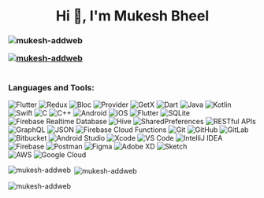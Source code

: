 <h1 align="center">Hi 👋, I'm Mukesh Bheel </h1>

<h3 align="center > 🚀 Flutter Developer | Crafting Cross-Platform Mobile Experiences  </h3>

🌱 I’m currently exploring **Flutter animations, performance optimization, and state management techniques.**  

👯 I’m looking to collaborate on **scalable mobile applications, UI/UX enhancements, and Firebase integrations.**  

🤝 I’m looking for help with **native module integrations, app security, and advanced Flutter widgets.**  

💬 Ask me about **Flutter, Dart, Firebase, REST APIs, Provider, Riverpod, and mobile app architecture.**  

⚡ Fun fact: **I debug Flutter apps faster than my battery drains! 🔋🚀**  
 
<p align="left"> <img src="https://komarev.com/ghpvc/?username=mukesh-addweb&label=Profile%20views&color=0e75b6&style=flat" alt="mukesh-addweb" /> </p>

<p align="left"> <a href="https://github.com/ryo-ma/github-profile-trophy"><img src="https://github-profile-trophy.vercel.app/?username=mukesh-addweb" alt="mukesh-addweb" /></a> </p>

<p align="left"> <a href="https://twitter.com/" target="blank"><img src="https://img.shields.io/twitter/follow/?logo=twitter&style=for-the-badge" alt="" /></a> </p>

<h3 align="left">Languages and Tools:</h3>

![Flutter](https://img.shields.io/badge/Flutter-02569B?style=for-the-badge&logo=flutter&logoColor=white) ![Redux](https://img.shields.io/badge/Redux-764ABC?style=for-the-badge&logo=redux&logoColor=white) ![Bloc](https://img.shields.io/badge/Bloc-0081CB?style=for-the-badge&logo=flutter&logoColor=white) ![Provider](https://img.shields.io/badge/Provider-61DAFB?style=for-the-badge&logo=flutter&logoColor=black) ![GetX](https://img.shields.io/badge/GetX-5C2D91?style=for-the-badge&logo=flutter&logoColor=white)  ![Dart](https://img.shields.io/badge/Dart-0175C2?style=for-the-badge&logo=dart&logoColor=white) ![Java](https://img.shields.io/badge/Java-007396?style=for-the-badge&logo=java&logoColor=white) ![Kotlin](https://img.shields.io/badge/Kotlin-0095D5?style=for-the-badge&logo=kotlin&logoColor=white) ![Swift](https://img.shields.io/badge/Swift-FA7343?style=for-the-badge&logo=swift&logoColor=white) ![C](https://img.shields.io/badge/C-00599C?style=for-the-badge&logo=c&logoColor=white) ![C++](https://img.shields.io/badge/C++-00599C?style=for-the-badge&logo=cplusplus&logoColor=white)  ![Android](https://img.shields.io/badge/Android-3DDC84?style=for-the-badge&logo=android&logoColor=white) ![iOS](https://img.shields.io/badge/iOS-000000?style=for-the-badge&logo=apple&logoColor=white) ![Flutter](https://img.shields.io/badge/Flutter-02569B?style=for-the-badge&logo=flutter&logoColor=white)  ![SQLite](https://img.shields.io/badge/SQLite-003B57?style=for-the-badge&logo=sqlite&logoColor=white) ![Firebase Realtime Database](https://img.shields.io/badge/Firebase_Realtime_DB-FFCA28?style=for-the-badge&logo=firebase&logoColor=white) ![Hive](https://img.shields.io/badge/Hive-FFD700?style=for-the-badge&logo=hive&logoColor=black) ![SharedPreferences](https://img.shields.io/badge/SharedPreferences-1976D2?style=for-the-badge&logo=android&logoColor=white)  ![RESTful APIs](https://img.shields.io/badge/RESTful_APIs-0052CC?style=for-the-badge&logo=postman&logoColor=white) ![GraphQL](https://img.shields.io/badge/GraphQL-E10098?style=for-the-badge&logo=graphql&logoColor=white) ![JSON](https://img.shields.io/badge/JSON-000000?style=for-the-badge&logo=json&logoColor=white) ![Firebase Cloud Functions](https://img.shields.io/badge/Firebase_Cloud_Functions-FFCA28?style=for-the-badge&logo=firebase&logoColor=white)  ![Git](https://img.shields.io/badge/Git-F05032?style=for-the-badge&logo=git&logoColor=white) ![GitHub](https://img.shields.io/badge/GitHub-181717?style=for-the-badge&logo=github&logoColor=white) ![GitLab](https://img.shields.io/badge/GitLab-FC6D26?style=for-the-badge&logo=gitlab&logoColor=white) ![Bitbucket](https://img.shields.io/badge/Bitbucket-0052CC?style=for-the-badge&logo=bitbucket&logoColor=white)  ![Android Studio](https://img.shields.io/badge/Android_Studio-3DDC84?style=for-the-badge&logo=android-studio&logoColor=white) ![Xcode](https://img.shields.io/badge/Xcode-1575F9?style=for-the-badge&logo=xcode&logoColor=white) ![VS Code](https://img.shields.io/badge/VS_Code-007ACC?style=for-the-badge&logo=visual-studio-code&logoColor=white) ![IntelliJ IDEA](https://img.shields.io/badge/IntelliJ_IDEA-000000?style=for-the-badge&logo=intellij-idea&logoColor=white) ![Firebase](https://img.shields.io/badge/Firebase-FFCA28?style=for-the-badge&logo=firebase&logoColor=white) ![Postman](https://img.shields.io/badge/Postman-FF6C37?style=for-the-badge&logo=postman&logoColor=white)  ![Figma](https://img.shields.io/badge/Figma-F24E1E?style=for-the-badge&logo=figma&logoColor=white) ![Adobe XD](https://img.shields.io/badge/Adobe_XD-FF61F6?style=for-the-badge&logo=adobe-xd&logoColor=white) ![Sketch](https://img.shields.io/badge/Sketch-FF8A00?style=for-the-badge&logo=sketch&logoColor=white)  
![AWS](https://img.shields.io/badge/AWS-232F3E?style=for-the-badge&logo=amazon-aws&logoColor=white) ![Google Cloud](https://img.shields.io/badge/Google_Cloud-4285F4?style=for-the-badge&logo=google-cloud&logoColor=white)
  

<p><img align="left" src="https://github-readme-stats.vercel.app/api/top-langs?username=mukesh-addweb&show_icons=true&locale=en&layout=compact" alt="mukesh-addweb" /></p>

<p>&nbsp;<img align="center" src="https://github-readme-stats.vercel.app/api?username=mukesh-addweb&show_icons=true&locale=en" alt="mukesh-addweb" /></p>

<p><img align="center" src="https://github-readme-streak-stats.herokuapp.com/?user=mukesh-addweb&" alt="mukesh-addweb" /></p>
